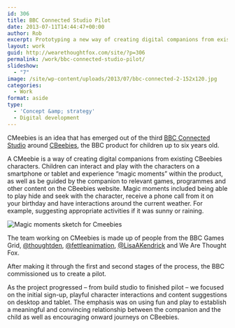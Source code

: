 ```yaml
---
id: 306
title: BBC Connected Studio Pilot
date: 2013-07-11T14:44:47+00:00
author: Rob
excerpt: Prototyping a new way of creating digital companions from existing CBeebies characters.
layout: work
guid: http://wearethoughtfox.com/site/?p=306
permalink: /work/bbc-connected-studio-pilot/
slideshow:
  - "7"
image: /site/wp-content/uploads/2013/07/bbc-connected-2-152x120.jpg
categories:
  - Work
format: aside
type:
  - 'Concept &amp; strategy'
  - Digital development
---
```

CMeebies is an idea that has emerged out of the third [BBC Connected Studio](http://www.bbcconnectedstudio.co.uk/) around [CBeebies](http://www.bbc.co.uk/cbeebies/), the BBC product for children up to six years old.

A CMeebie is a way of creating digital companions from existing CBeebies characters. Children can interact and play with the characters on a smartphone or tablet and experience “magic moments” within the product, as well as be guided by the companion to relevant games, programmes and other content on the CBeebies website. Magic moments included being able to play hide and seek with the character, receive a phone call from it on your birthday and have interactions around the current weather. For example, suggesting appropriate activities if it was sunny or raining.

<img class="alignleft size-full wp-image-828" src="http://wearethoughtfox.com/site/wp-content/uploads/2013/07/magic-moments.jpg" alt="Magic moments sketch for Cmeebies" srcset="http://wearethoughtfox.com/site/wp-content/uploads/2013/07/magic-moments.jpg 2514w, http://wearethoughtfox.com/site/wp-content/uploads/2013/07/magic-moments-431x580.jpg 431w, http://wearethoughtfox.com/site/wp-content/uploads/2013/07/magic-moments-768x1033.jpg 768w, http://wearethoughtfox.com/site/wp-content/uploads/2013/07/magic-moments-761x1024.jpg 761w, http://wearethoughtfox.com/site/wp-content/uploads/2013/07/magic-moments-89x120.jpg 89w, http://wearethoughtfox.com/site/wp-content/uploads/2013/07/magic-moments-446x600.jpg 446w, http://wearethoughtfox.com/site/wp-content/uploads/2013/07/magic-moments-743x1000.jpg 743w" sizes="(max-width: 2514px) 100vw, 2514px" />

The team working on CMeebies is made up of people from the BBC Games Grid, [@thoughtden](https://twitter.com/thoughtden), [@fettleanimation](https://twitter.com/Fettleanimation), [@LisaAKendrick](https://twitter.com/LisaAKendrick) and We Are Thought Fox.

After making it through the first and second stages of the process, the BBC commissioned us to create a pilot.

As the project progressed &#8211; from build studio to finished pilot &#8211; we focused on the initial sign-up, playful character interactions and content suggestions on desktop and tablet. The emphasis was on using fun and play to establish a meaningful and convincing relationship between the companion and the child as well as encouraging onward journeys on CBeebies.
